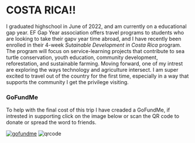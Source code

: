 # COSTA RICA!!

I graduated highschool in June of 2022, and am currently on a educational gap year. EF Gap Year 
association offers travel programs to students who are looking to take their gapv year time abroad, 
and I have recently been enrolled in their 4-week *Sutainable Development in Costa Rica* program. The 
program will focus on service-learning projects that contribute to sea turtle conservation, youth 
education, community development, reforestation, and sustainable farming. Moving forward, one of my 
intrest are exploring the ways technology and agriculture intersect. I am super excited to travel out 
of the country for the first time, especially in a way that supports the community I get 
the privilege visiting.

### GoFundMe

To help with the final cost of this trip I have creaded a GoFundMe, if intrested in supporting click on
the image below or scan the QR code to donate or spread the word to friends.

[![gofundme](https://lh3.googleusercontent.com/_uo7UlOdfax0HRI-YlUbdv4NdKzj_JvOPuTjScRC0h2nJTIbr7iUetm6S4GrTD5vZq_RQHLREaPF7VkhxjKgyQ0kIZHBO5N5ssVxOseZBjMZUzZ4mnikq4gPcAqPZvxkK4OrR-1n0SayHn84rkq61M_hVrnzvBHA6fipQxJwcWBzo--WXEZzVq3A7__TKl6Poigaqy2ocdDe-XKAiGqTkBZgwIX8q7alG9jptJIZvr_Zs8MoGzMIWYWtiGVnUYec4dNvsnqSebrK6hzz8i4NwqqQs6-mmdhXgGNkCex8M0sSPvCwSI_Mxb9xySDdQdykfNPsd-9x6sjhl5cJf7K7zCcsVrQFoFVIa9OvUbwIkMqOsjAWEqQpiS1imK_Z7zpX-sMSu_zwk_jxwW55G3OmeKqBLQfpcVlcfF_qrRZqHKka1PaYKqRNlxMXAwTY5Ya56AGvcnGYF_25LW6gsfecCFVJ5KHytGJUi6sZ26-vS4ZtNluBGGnahpA4Ls4bq_SXqpLm3RnHyzrjI1rJQvVjPa1t2P5GXBCycptAszhBGtQEn3ee9uFNg3SGKnOBW7ocxwUscJyC2mTfev4A9BPN0321Iz7hfyF7HulGgQJLXHyvnsqEbQIMGUYABMAViFhCh_-GdreRg66RDSNvxCjIm4ZP6pCBhc9BoImK15Vwn8zXIW8OlbdZLQfsP0ORqftF_a-Q6E4YEgZ9Dxvdf34D9rj0pxlDPKwoEGhTKJFuEuNoqNmjs8LnceuiR-Uisl_Ng4tKxbK8JduvbRl6f8xyiQ-IQVIq7aaaIH6eWJZCtSGu6SaVwvrTDVWDBspv9nkOKz6Bce7iQNlmldvgW7j1ol8Qv4jb6j9gSwV417-0SKleQjLpvdZymDRkSs_Fi0JCD7mI-tJklVmBIoF338Yh86_CIk6Bu8UrCwcEqHVM18SOe4s4=w1178-h662-s-no?authuser=0)](https://gofund.me/c698203a) 
![qrcode](https://lh3.googleusercontent.com/AN9SnbuRq4DX6B-vg1idVyWZIt6zJM3wRijRfvpj99bAK4-bXDr9scMphSm9mG-2wGTC-GJqiyIrfLv3Aem7F-wWbUqP__02Pbe4zzaQqpMwZndY6aubPR_BKijO8ywtLw9uq9wfKBRu8VJ7s0atbeZW_KaeWDDuqbbDWsCYQ3qU2jgr82L-KD138KkYF4OJUK6Q1rZfRt73vHRFtTYSM4fNIupdnvIfZ2jsC8U8tNclVHEXJzSp28ZNl_dfVMuXTtvyLZ4h5VAhLHuGo59yy3BTAvt27MvVZ0Xy-1SnrzWXnbx1r8UkQhFIb_JhSY-jKv8U_PBYqhgscTVTXqbRVMsite8qVQ0a5qEAz9qD4jzV2_7HriD-DbwsAIou7b-jcYwUshLf8naiREHwRs5tOqRuSE7e3YyaPJ7UBFPzb_3ofITd39up5ZS2PdvL7xkDbtqGPQJyYsGBVNrUrSEHp3xFpMdqapZAVP-UJUOpSqGYX-8qf9v1gciR8LYWCUoylllIgw_UuDXjKY9qAxL8VjFvwknfx5J7kGb7F8re1OZYXHqBe8HRCpTQmBi1XCQAs5znzDu-ejc3OGz89bSSsc0IhUCCSFh4R-R6nJTJXTl02ZstZG1qDmEVzMTEy8AIkx094_Z4034efodv5yNtcSrO8yaHww-hS5qRVcmz1ivrBO0Lrw1Wv_aRIzwXhBRtWCv1vpeIxzMIt9Z8kN27SBZteFWiTffNaVxF6qoX2VoammVAvz00__D2XrGy7vhEWW4aiMdvP2sWSIl9rHwXwUym_4q141HNXbriHY8E8tlcwxkGW3ozMRF_Yt9B8t61c3Opo9Al8PGdFlAv9PhN8yFt3zvjRn1yiT4SoxJ5LQ5LoYoWahqUqF9at7rK0HXKHnrdJ8cDLsDH1nMf8jw65yOGm9D-z9lSiS2Xz2I31L8JWUmZ=w1160-h1160-s-no?authuser=0)
  
